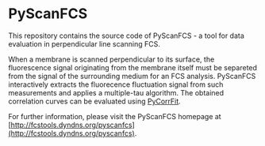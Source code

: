 PyScanFCS
=========

This repository contains the source code of PyScanFCS - a tool for data evaluation in perpendicular line scanning FCS.

When a membrane is scanned perpendicular to its surface, the fluorescence signal originating from the membrane itself must be separeted from the signal of the surrounding medium for an FCS analysis.
PyScanFCS interactively extracts the fluorecence fluctuation signal from such measurements and applies a multiple-tau algorithm. The obtained correlation curves can be evaluated using [PyCorrFit](https://github.com/paulmueller/PyCorrFit).

For further information, please visit the PyScanFCS homepage at [http://fcstools.dyndns.org/pyscanfcs](http://fcstools.dyndns.org/pyscanfcs).
